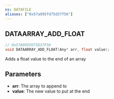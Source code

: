 ```yaml
---
ns: DATAFILE
aliases: ["0x57a995fd75d37f56"]
---
```

## DATAARRAY_ADD_FLOAT

```c
// 0x57A995FD75D37F56
void DATAARRAY_ADD_FLOAT(Any* arr, float value);
```

Adds a float value to the end of an array


## Parameters
* **arr**: The array to append to
* **value**: The new value to put at the end
